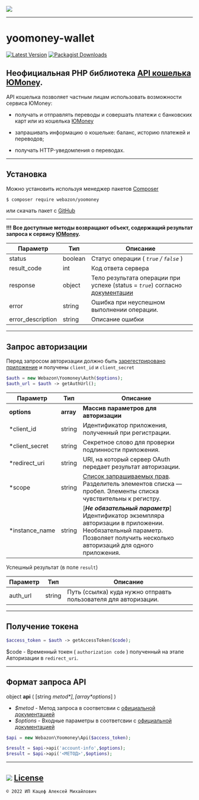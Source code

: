 ![](https://storage.yandexcloud.net/webazon/github/yoomoney.png)

------

# yoomoney-wallet

[![Latest Version](https://img.shields.io/github/v/release/katsef/yoomoney.svg?style=plastic)](https://github.com/katsef/yoomoney/releases)
[![Packagist Downloads](https://img.shields.io/packagist/dt/webazon/yoomoney?color=green&style=plastic)](https://packagist.org/packages/webazon/yoomoney)

## Неофициальная PHP библиотека [API кошелька ЮMoney](https://yoomoney.ru/docs/wallet).

API кошелька позволяет частным лицам использовать возможности сервиса ЮMoney:

- получать и отправлять переводы и совершать платежи с банковских карт или из кошелька [ЮMoney](https://yoomoney.ru/)

- запрашивать информацию о кошельке: баланс, историю платежей и переводов;

- получать HTTP-уведомления о переводах.

  

------

## Установка

Можно установить используя менеджер пакетов [Composer](https://getcomposer.org)

```bash
$ composer require webazon/yoomoney
```

или скачать пакет с [GitHub](https://github.com/katsef/yoomoney)

------

**!!!** **Все доступные методы возвращают объект, содержащий результат запроса к сервису [ЮMoney](https://yoomoney.ru).**

| Параметр          | Тип     | Описание                                                     |
| ----------------- | ------- | ------------------------------------------------------------ |
| status            | boolean | Статус операции ( *`true` / `false`* )                       |
| result_code       | int     | Код ответа сервера                                           |
| response          | object  | Тело результата операции при успехе (status = *`true`*) согласно [документации](https://yoomoney.ru/docs/wallet) |
| error             | string  | Ошибка при неуспешном выполнении операции.                   |
| error_description | string  | Описание ошибки                                              |

------

## Запрос авторизации

Перед запросом авторизации должно быть [зарегестрировано приложение](https://yoomoney.ru/myservices/new) и получены `client_id` и `client_secret`

```php
$auth = new Webazon\Yoomoney\Auth($options);
$auth_url = $auth -> getAuthUrl();
```

| Параметр       | Тип       | Описание                                                     |
| -------------- | --------- | ------------------------------------------------------------ |
| **options**    | **array** | **Массив параметров для авторизации**                        |
| *client_id     | string    | Идентификатор приложения, полученный при регистрации.        |
| *client_secret | string    | Секретное слово для проверки подлинности приложения.         |
| *redirect_uri  | string    | URI, на который сервер OAuth передает результат авторизации. |
| *scope         | string    | [Список запрашиваемых прав](https://yoomoney.ru/docs/wallet/using-api/authorization/protocol-rights). Разделитель элементов списка — пробел. Элементы списка чувствительны к регистру. |
| *instance_name | string    | [***Не обязательный параметр***] Идентификатор экземпляра авторизации в приложении. Необязательный параметр. Позволяет получить несколько авторизаций для одного приложения. |

Успешный результат (в поле `result`)

| Параметр | Тип    | Описание                                                     |
| -------- | ------ | ------------------------------------------------------------ |
| auth_url | string | Путь (ссылка) куда нужно отправть пользователя для авторизации. |

------

## Получение токена

```php
$access_token = $auth -> getAccessToken($code);
```

$code - Временный токен ( `authorization code` ) полученный на этапе Авторизации в `redirect_uri`.

------

## Формат запроса API

object **api** ( [string *$metod*] ,[array *$options*] )

- *$metod* 	 - Метод запроса в соответсвии с [официальной документацией](https://yoomoney.ru/docs/wallet/user-account/account-info)
- *$options*    - Входные параметры в соответсвии с [официальной документацией](https://yoomoney.ru/docs/wallet/user-account/account-info)

```php
$api = new Webazon\Yoomoney\Api($access_token);

$result = $api->api('account-info',$options);
$result = $api->api('<МЕТОД>',$options);
```

------

## ![](https://storage.yandexcloud.net/webazon/github/massachusetts_institute_of_technology.png) [License](https://github.com/katsef/yoomoney/blob/master/LICENSE)  

```
© 2022 ИП Кацеф Алексей Михайлович
```

